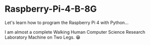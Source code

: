 # Raspberry-Pi-4-B-8G

Let's learn how to program the Raspberry Pi 4 with Python...

I am almost a complete Walking Human Computer Science Research Laboratory Machine on Two Legs. 😁
